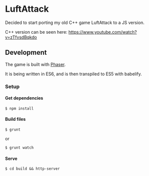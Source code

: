 # LuftAttack

Decided to start porting my old C++ game LuftAttack to a JS version.

C++ version can be seen here: https://www.youtube.com/watch?v=zTfvsdBqkdo

## Development

The game is built with [Phaser](http://phaser.io/).

It is being written in ES6, and is then transpiled to ES5 with babelify.

### Setup

#### Get dependencies

    $ npm install

#### Build files

    $ grunt

or

    $ grunt watch

#### Serve

    $ cd build && http-server
